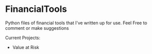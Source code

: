 # FinancialTools
Python files of financial tools that I've written up for use.
Feel Free to comment or make suggestions

Current Projects:
- Value at Risk
